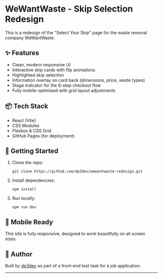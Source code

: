 # WeWantWaste - Skip Selection Redesign

This is a redesign of the "Select Your Skip" page for the waste removal company WeWantWaste.

## ✨ Features

- Clean, modern responsive UI
- Interactive skip cards with flip animations
- Highlighted skip selection
- Information overlay on card back (dimensions, price, waste types)
- Stage indicator for the 6-step checkout flow
- Fully mobile-optimised with grid layout adjustments

## 📦 Tech Stack

- React (Vite)
- CSS Modules
- Flexbox & CSS Grid
- GitHub Pages (for deployment)
## 🚀 Getting Started

1. Clone the repo:
   ```
   git clone https://github.com/dp3dev/wewantwaste-redesign.git
   ```

2. Install dependencies:
   ```
   npm install
   ```

3. Run locally:
   ```
   npm run dev
   ```

## 📱 Mobile Ready

This site is fully responsive, designed to work beautifully on all screen sizes.

## 🧠 Author

Built by [dp3dev](https://github.com/dp3dev) as part of a front-end test task for a job application.

---
